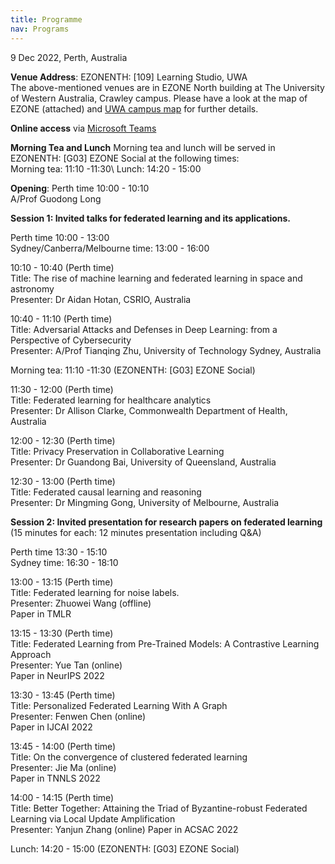 ```yaml
---
title: Programme
nav: Programs
---
```


9 Dec 2022, Perth, Australia

**Venue Address**: EZONENTH: [109] Learning Studio, UWA \
The above-mentioned venues are in EZONE North building at The University of Western Australia, Crawley campus. Please have a look at the map of EZONE (attached) and [UWA campus map](https://www.uwa.edu.au/contact-us/campus-map?id=215) for further details.  

**Online access** via [Microsoft Teams](https://teams.microsoft.com/l/meetup-join/19%3a5bb6a640a48f450eb9de9a71d5b37cff%40thread.tacv2/1669730293112?context=%7b%22Tid%22%3a%2205894af0-cb28-46d8-8716-74cdb46e2226%22%2c%22Oid%22%3a%22e63182cd-b1d3-4d4c-982e-367663671017%22%7d)

**Morning Tea and Lunch**
Morning tea and lunch will be served in EZONENTH: [G03] EZONE Social at the following times: \
Morning tea: 11:10 -11:30\ 
Lunch: 14:20 - 15:00 

**Opening**: 
Perth time 10:00 - 10:10 \
A/Prof Guodong Long 

**Session 1: Invited talks for federated learning and its applications.**

Perth time 10:00 - 13:00 \
Sydney/Canberra/Melbourne time: 13:00 - 16:00

10:10 - 10:40  (Perth time)\
Title: The rise of machine learning and federated learning in space and astronomy\
Presenter: Dr Aidan Hotan, CSRIO, Australia

10:40 - 11:10  (Perth time)\
Title: Adversarial Attacks and Defenses in Deep Learning: from a Perspective of Cybersecurity\
Presenter: A/Prof Tianqing Zhu, University of Technology Sydney, Australia

Morning tea: 11:10 -11:30 (EZONENTH: [G03] EZONE Social)

11:30 - 12:00  (Perth time)\
Title: Federated learning for healthcare analytics\
Presenter: Dr Allison Clarke, Commonwealth Department of Health, Australia

12:00 - 12:30  (Perth time)\
Title: Privacy Preservation in Collaborative Learning\
Presenter: Dr Guandong Bai, University of Queensland, Australia

12:30 - 13:00  (Perth time)\
Title: Federated causal learning and reasoning\
Presenter: Dr Mingming Gong, University of Melbourne, Australia


**Session 2: Invited presentation for research papers on federated learning** (15 minutes for each: 12 minutes presentation including Q&A)

Perth time 13:30 - 15:10\
Sydney time: 16:30 - 18:10


13:00 - 13:15 (Perth time)\
Title: Federated learning for noise labels.\
Presenter: Zhuowei Wang (offline)\
Paper in TMLR

13:15 - 13:30 (Perth  time)\
Title: Federated Learning from Pre-Trained Models: A Contrastive Learning Approach\
Presenter: Yue Tan (online)\
Paper in NeurIPS 2022

13:30 - 13:45 (Perth  time)\
Title: Personalized Federated Learning With A Graph\
Presenter: Fenwen Chen (online)\
Paper in IJCAI 2022

13:45 - 14:00 (Perth  time)\
Title: On the convergence of clustered federated learning\
Presenter: Jie Ma (online)\
Paper in TNNLS 2022

14:00 - 14:15 (Perth  time)\
Title: Better Together: Attaining the Triad of Byzantine-robust Federated Learning via Local Update Amplification\
Presenter: Yanjun Zhang (online)
Paper in ACSAC 2022

Lunch: 14:20 - 15:00 (EZONENTH: [G03] EZONE Social)

<!--### To be decided soon 

To create your own materials using `workshop-template-b`, please create a free [GitHub account](https://github.com/join) if you do not have one already.
Basic familiarity with the GitHub web interface will be helpful.

For a quick introduction check out GitHub's [Hello World guide](https://guides.github.com/activities/hello-world/), or the extensive [GitHub Learning Lab](https://lab.github.com/).

It is possible to create a website with this template using only GitHub's web interface--in fact, it works great!
However, for more advanced uses you will want Git, Ruby, and Jekyll installed on your computer to do local development.

{% capture text %}
1. Have a [GitHub](https://github.com) account.
2. Optional: have [Git](https://git-scm.com/), [Jekyll](https://jekyllrb.com/), and a nice [text editor](https://code.visualstudio.com/) installed.
{% endcapture %}
{% include card.html text=text header="Setup Overview" %}

-------------

## Local Jekyll Setup [very optional]

### Install Git

[Git](https://git-scm.com/) is a [free](https://www.gnu.org/philosophy/free-sw.en.html), [distributed](https://en.wikipedia.org/wiki/Distributed_version_control) version control system. [GitHub](https://github.com/) is a Git repository hosting service, a place to store and sync your work in the cloud--your Jekyll and GitHub Pages projects will be under Git version control, so you need the software on your machine. 

- Windows: install [Git for Windows](https://git-for-windows.github.io/) using the default options. This will give you Git, Git Bash, and Git GUI. Git Bash is a great terminal that lets you use UNIX style commands on Windows.
- Mac: check if Git is already installed by opening terminal and typing `git --version`. If you do not have it, download the official [Mac installer](https://git-scm.com/downloads).
- Linux: check if Git is already installed by opening terminal and typing `git --version`. If you do not have it, install from your distribution's software center or package manager (for Ubuntu `sudo apt install git`).

If you are interested in using a visual GUI application integrated with GitHub, Windows and Mac users should also install [GitHub Desktop](https://desktop.github.com/) using the default options.
You can install GitHub Desktop in addition to other versions of Git.

There are other [GUI apps available](https://git-scm.com/downloads/guis) for managing and visualizing Git repositories, including Linux options.

### Install Ruby

[Ruby](https://www.ruby-lang.org/en/){:target="_blank" rel="noopener"} is a open source programming language popular with web applications.
**_You do not need to know anything about Ruby_**, but you do need it to run Jekyll on your system!

Jekyll requires a Ruby version 2.4.0 or greater.
Below are quick start steps, but you may want to refer to Jekyll's official [installation guides](https://jekyllrb.com/docs/installation/) for tips.

- **Windows:** Use [RubyInstaller for Windows](https://rubyinstaller.org/){:target="_blank" rel="noopener"}.
    - First, [download](https://rubyinstaller.org/downloads/) the suggested stable version "WITH DEVKIT" (as of this writing, Ruby+Devkit 2.7.X (x64)) and double click to install. Use the install defaults, but make sure "Add Ruby executables to your PATH" is checked. On the final step, ensure the box to start the MSYS2 DevKit is checked.
    - Second, the installer will open a terminal window with options to install MSYS2 DevKit components. Choose option 3, "MSYS2 and MINGW development toolchain", or simply press ENTER to install all the necessary dependencies. The installer will proceed through a bunch of steps outputting a bunch of text in the terminal window. *Eventually*, this will conclude and you should see a message with the word `success` in it. If the window doesn't close, press `Enter` again or manually close it. (The installer can be restarted by typing `ridk install` into a command prompt).
- **Mac:** OS X has a version of Ruby installed by default. Check the version with `ruby -v`. If it is > 2.4.0 you can use the system Ruby. However, a newer version can be installed using [Homebrew](https://brew.sh/), `brew install ruby`, or a manager such as [rbenv](https://github.com/rbenv/rbenv) or [RVM](http://rvm.io/). Check the official Jekyll [Mac install docs](https://jekyllrb.com/docs/installation/#macOS) for tips.
- **Linux:** Even though the version will not be the most up-to-date, the simplest method is to use your distro's repositories. For example on Ubuntu, `sudo apt install ruby-full`. Make sure the repository version is > 2.4.0. You will also need the build tools Make and GCC, on Ubuntu get them with `sudo apt install build-essential`. For a more up-to-date version, use a manager such as  [rbenv](https://github.com/rbenv/rbenv) or [RVM](http://rvm.io/).

### Install Jekyll

Jekyll is a Gem, a software package installed via Ruby's management system called RubyGems (similar to Python's Pip). 
Open a terminal and type:
`gem install jekyll bundler`

This will take a minute as Gem installs all the dependencies and builds extensions. 

### Install Text Editor

When working with code you should have a good text editor.
Windows notepad does not handle UTF-8 encoding or UNIX line endings that are standard for cross platform applications. 
For basic editing, Windows [Notepad++](https://notepad-plus-plus.org/), Mac TextEdit, or Linux Gedit are sufficient.
However, a more complete code editor will be helpful for managing Jekyll projects.

Open-source cross platform suggestions:

- [Visual Studio Code](https://code.visualstudio.com/)
- [Atom](https://atom.io/)

Tip: you can click `.` on any GitHub repository to [open the web editor](https://docs.github.com/en/codespaces/the-githubdev-web-based-editor) (which is a light version of VS Code)!
-->
